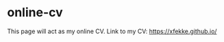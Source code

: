 # online-cv
 This page will act as my online CV.
 Link to my CV:
 [https://xfekke.github.io/ ](https://xfekke.github.io/online-cv)
